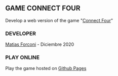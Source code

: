 ## GAME CONNECT FOUR

Develop a web version of the game "[Connect Four](https://en.wikipedia.org/wiki/Connect_Four)"

### DEVELOPER  

[Matias Forconi](https://github.com/MatiasForconi) - Diciembre 2020

### PLAY ONLINE

Play the game hosted on [Github Pages](https://matiasforconi.github.io/connectFour-LPPA/)